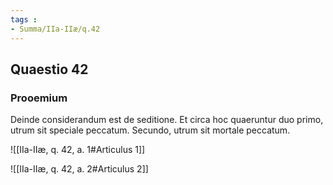 ```yaml
---
tags : 
- Summa/IIa-IIæ/q.42
---
```


## Quaestio 42

### Prooemium

Deinde considerandum est de seditione. Et circa hoc quaeruntur duo primo, utrum sit speciale peccatum. Secundo, utrum sit mortale peccatum.

![[IIa-IIæ, q. 42, a. 1#Articulus 1]]

![[IIa-IIæ, q. 42, a. 2#Articulus 2]]

